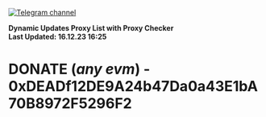 [![Telegram channel](https://img.shields.io/endpoint?url=https://runkit.io/damiankrawczyk/telegram-badge/branches/master?url=https://t.me/n4z4v0d)](https://t.me/n4z4v0d) 

**Dynamic Updates Proxy List with Proxy Checker**  
**Last Updated: 16.12.23 16:25**

# DONATE (_any evm_) - 0xDEADf12DE9A24b47Da0a43E1bA70B8972F5296F2
